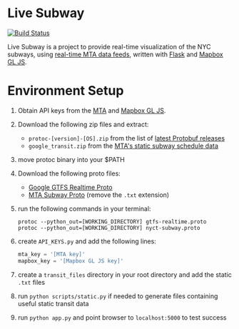# Live Subway

[![Build Status](https://travis-ci.org/ADI-Labs/livesubway.svg?branch=master)](https://travis-ci.org/ADI-Labs/livesubway)

Live Subway is a project to provide real-time visualization of the NYC subways, using [real-time MTA data feeds](http://datamine.mta.info/feed-documentation), written with [Flask](flask.pocoo.org) and [Mapbox GL JS](https://www.mapbox.com/mapbox-gl-js/).

# Environment Setup
1. Obtain API keys from the [MTA](http://datamine.mta.info/user/register) and [Mapbox GL JS](https://www.mapbox.com/help/create-api-access-token/).
2. Download the following zip files and extract:
    - `protoc-[version]-[OS].zip` from the list of [latest Protobuf releases](https://github.com/google/protobuf/releases/latest)
    - `google_transit.zip` from the [MTA's static subway schedule data](http://web.mta.info/developers/data/nyct/subway/google_transit.zip)
3. move protoc binary into your $PATH
4. Download the following proto files:
    - [Google GTFS Realtime Proto](https://developers.google.com/transit/gtfs-realtime/gtfs-realtime.proto)
    - [MTA Subway Proto](http://datamine.mta.info/sites/all/files/pdfs/nyct-subway.proto.txt) (remove the `.txt` extension)
5. run the following commands in your terminal:

    ```
    protoc --python_out=[WORKING_DIRECTORY] gtfs-realtime.proto
    protoc --python_out=[WORKING_DIRECTORY] nyct-subway.proto
    ```
6. create `API_KEYS.py` and add the following lines:

    ```python
    mta_key = '[MTA key]'
    mapbox_key = '[Mapbox GL JS key]'
    ```
7. create a `transit_files` directory in your root directory and add the static `.txt` files 
8. run `python scripts/static.py` if needed to generate files containing useful static transit data
9. run `python app.py` and point browser to `localhost:5000` to test success  
